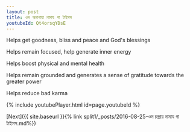 ```yaml
---
layout: post
title: ওম অনাগায়া নামায গা টাইমস
youtubeId: Qt4orsqYDsE
---
```

 
 
Helps get goodness, bliss and peace and God's blessings
 
Helps remain focused, help generate inner energy 
 
Helps boost physical and mental health 
 
Helps remain grounded and generates a sense of gratitude towards the greater power 
 
Helps reduce bad karma
 
 
 
 


{% include youtubePlayer.html id=page.youtubeId %}
 
[Next]({{ site.baseurl }}{% link  split1/_posts/2016-08-25-ওম চন্দ্রায় নামায গা টাইমস.md%})
 
